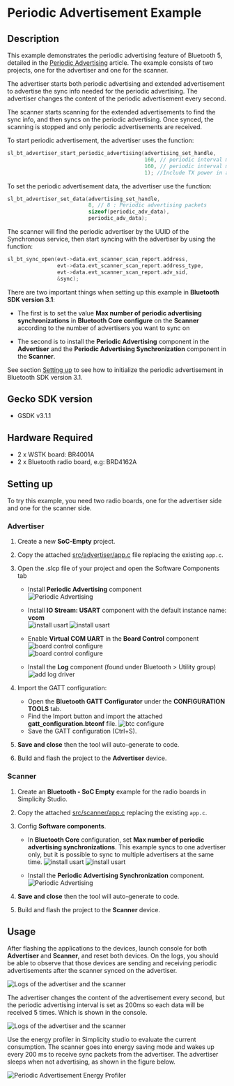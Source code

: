# Periodic&nbsp;Advertisement&nbsp;Example

## Description

This example demonstrates the periodic advertising feature of Bluetooth 5, detailed in the [Periodic Advertising](https://docs.silabs.com/bluetooth/2.13/general/adv-and-scanning/periodic-adv-bt5) article. The example consists of two projects, one for the advertiser and one for the scanner.

The advertiser starts both periodic advertising and extended advertisement to advertise the sync info needed for the periodic advertising. The advertiser changes the content of the periodic advertisement every second.

The scanner starts scanning for the extended advertisements to find the sync info, and then syncs on the periodic advertising. Once synced, the scanning is stopped and only periodic advertisements are received.

To start periodic advertisement, the advertiser uses the function:

```C
sl_bt_advertiser_start_periodic_advertising(advertising_set_handle,
                                            160, // periodic interval min
                                            160, // periodic interval max
                                            1); //Include TX power in advertising PDU
```

To set the periodic advertisement data, the advertiser use the function:

```C
sl_bt_advertiser_set_data(advertising_set_handle,
                          8, // 8 : Periodic advertising packets
                          sizeof(periodic_adv_data),
                          periodic_adv_data);
```

The scanner will find the periodic advertiser by the UUID of the Synchronous service, then start syncing with the advertiser by using the function:

```C
sl_bt_sync_open(evt->data.evt_scanner_scan_report.address,
                evt->data.evt_scanner_scan_report.address_type,
                evt->data.evt_scanner_scan_report.adv_sid,
                &sync);
```

There are two important things when setting up this example in **Bluetooth SDK version 3.1**:

- The first is to set the value **Max number of periodic advertising synchronizations** in **Bluetooth Core configure** on the **Scanner** according to the number of advertisers you want to sync on

- The second is to install the **Periodic Advertising** component in the **Advertiser** and the **Periodic Advertising Synchronization** component in the **Scanner**.

See section [Setting up](#setting-up) to see how to initialize the periodic advertisement in Bluetooth SDK version 3.1.

## Gecko SDK version ##

- GSDK v3.1.1

## Hardware Required ##

- 2 x WSTK board: BR4001A
- 2 x Bluetooth radio board, e.g: BRD4162A

## Setting up

To try this example, you need two radio boards, one for the advertiser side and one for the scanner side.

### Advertiser

1. Create a new **SoC-Empty** project.

2. Copy the attached [src/advertiser/app.c](src/advertiser/app.c) file replacing the existing `app.c`.

3. Open the .slcp file of your project and open the Software Components tab  
    - Install **Periodic Advertising** component  
    ![Periodic Advertising](images/add_periodic_component.png)

    - Install **IO Stream: USART** component with the default instance name: **vcom**  
    ![install usart](images/add_log_1.png)
    ![install usart](images/add_log_2.png)

    - Enable **Virtual COM UART** in the **Board Control** component  
    ![board control configure](images/add_log_3.png)  
    ![board control configure](images/add_log_4.png)  

    - Install the **Log** component (found under Bluetooth > Utility group)
    ![add log driver](images/add_log_5.png)  

4. Import the GATT configuration:
    - Open the **Bluetooth GATT Configurator** under the **CONFIGURATION TOOLS** tab.
    - Find the Import button and import the attached **gatt_configuration.btconf** file.
    ![btc configure](images/btconf.png)
    - Save the GATT configuration (Ctrl+S).

5. **Save and close** then the tool will auto-generate to code.

6. Build and flash the project to the **Advertiser** device.

### Scanner

1. Create an **Bluetooth - SoC Empty** example for the radio boards in Simplicity Studio.

2. Copy the attached [src/scanner/app.c](src/scanner/app.c) replacing the existing `app.c`.

3. Config **Software components**.  

    * In **Bluetooth Core** configuration, set **Max number of periodic advertising synchronizations**. This example syncs to one advertiser only, but it is possible to sync to multiple advertisers at the same time.
      ![install usart](images/periodic_ble_core_config_1.png)
      ![install usart](images/periodic_ble_core_config_2.png)

    * Install the **Periodic Advertising Synchronization** component.  
      ![Periodic Advertising](images/add_periodic_sync_component.png)

4. **Save and close** then the tool will auto-generate to code.

5. Build and flash the project to the **Scanner** device.

## Usage

After flashing the applications to the devices, launch console for both **Advertiser** and **Scanner**, and reset both devices. On the logs, you should be able to observe that those devices are sending and receiving periodic advertisements after the scanner synced on the advertiser.

![Logs of the advertiser and the scanner](images/result_1.png)

The advertiser changes the content of the advertisement every second, but the periodic advertising interval is set as 200ms so each data will be received 5 times. Which is shown in the console.

![Logs of the advertiser and the scanner](images/result_2.png)

Use the energy profiler in Simplicity studio to evaluate the current consumption. The scanner goes into energy saving mode and wakes up every 200 ms to receive sync packets from the advertiser. The advertiser sleeps when not advertising, as shown in the figure below.

![Periodic Advertisement Energy Profiler](images/figure_1.png)
